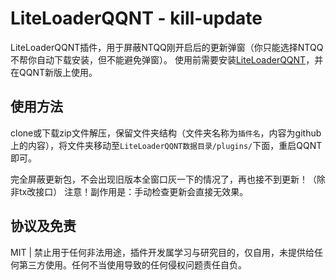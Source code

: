 # LiteLoaderQQNT - kill-update

LiteLoaderQQNT插件，用于屏蔽NTQQ刚开启后的更新弹窗（你只能选择NTQQ不帮你自动下载安装，但不能避免弹窗）。
使用前需要安装[LiteLoaderQQNT](https://github.com/mo-jinran/LiteLoaderQQNT)，并在QQNT新版上使用。

## 使用方法

clone或下载zip文件解压，保留文件夹结构（文件夹名称为`插件名`，内容为github上的内容），将文件夹移动至`LiteLoaderQQNT数据目录/plugins/`下面，重启QQNT即可。

完全屏蔽更新包，不会出现旧版本全窗口灰一下的情况了，再也接不到更新！（除非tx改接口）
注意！副作用是：手动检查更新会直接无效果。

## 协议及免责

MIT | 禁止用于任何非法用途，插件开发属学习与研究目的，仅自用，未提供给任何第三方使用。任何不当使用导致的任何侵权问题责任自负。
